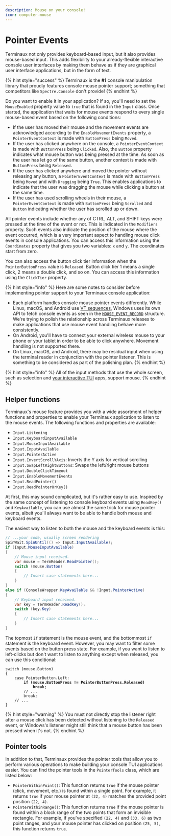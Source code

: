 ```yaml
---
description: Mouse on your console!
icon: computer-mouse
---
```


# Pointer Events

Terminaux not only provides keyboard-based input, but it also provides mouse-based input. This adds flexibility to your already-flexible interactive console user interfaces by making them behave as if they are graphical user interface applications, but in the form of text.

{% hint style="success" %}
Terminaux is the **#1** console manipulation library that proudly features console mouse pointer support; something that competitors like `Spectre.Console` don't provide!
{% endhint %}

Do you want to enable it in your application? If so, you'll need to set the `MouseEnabled` property value to `true` that is found in the `Input` class. Once started, the application that waits for mouse events respond to every single mouse-based event based on the following conditions:

* If the user has moved their mouse and the movement events are acknowledged according to the `EnableMovementEvents` property, a `PointerEventContext` is made with `ButtonPress` being `Moved`.
* If the user has clicked anywhere on the console, a `PointerEventContext` is made with `ButtonPress` being `Clicked`. Also, the `Button` property indicates what mouse button was being pressed at the time. As soon as the user has let go of the same button, another context is made with `ButtonPress` being `Released`.
* If the user has clicked anywhere and moved the pointer without releasing any button, a `PointerEventContext` is made with `ButtonPress` being `Moved` and with `Dragging` being `True`. This enables applications to indicate that the user was dragging the mouse while clicking a button at the same time.
* If the user has used scrolling wheels in their mouse, a `PointerEventContext` is made with `ButtonPress` being `Scrolled` and `Button` indicating whether the user has scrolled up or down.

All pointer events include whether any of CTRL, ALT, and SHIFT keys were pressed at the time of the event or not. This is indicated in the `Modifiers` property. Such events also indicate the position of the mouse where the event occurred, which is a very important aspect to handling mouse click events in console applications. You can access this information using the `Coordinates` property that gives you two variables: `x` and `y`. The coordinates start from zero.

You can also access the button click tier information when the `PointerButtonPress` value is `Released`. Button click tier 1 means a single click, 2 means a double click, and so on. You can access this information using the `ClickTier` property.

{% hint style="info" %}
Here are some notes to consider before implementing pointer support to your Terminaux console application:

* Each platform handles console mouse pointer events differently. While Linux, macOS, and Android use [VT sequences](https://www.xfree86.org/current/ctlseqs.html#Mouse%20Tracking), Windows uses its own API to fetch console events as seen in the [`MOUSE_EVENT_RECORD`](https://learn.microsoft.com/en-us/windows/console/mouse-event-record-str) structure. We're trying to polish the relationship across Terminaux releases to make applications that use mouse event handling behave more consistently.
* On Android, you'll have to connect your external wireless mouse to your phone or your tablet in order to be able to click anywhere. Movement handling is not supported there.
* On Linux, macOS, and Android, there may be residual input when using the terminal reader in conjunction with the pointer listener. This is something to be considered as part of the polishing plan.
{% endhint %}

{% hint style="info" %}
All of the input methods that use the whole screen, such as selection and [your interactive TUI](../console-tools/textual-ui/interactive-tui.md) apps, support mouse.
{% endhint %}

## Helper functions

Terminaux's mouse feature provides you with a wide assortment of helper functions and properties to enable your Terminaux application to listen to the mouse events. The following functions and properties are available:

* `Input.Listening`
* `Input.KeyboardInputAvailable`
* `Input.MouseInputAvailable`
* `Input.InputAvailable`
* `Input.PointerActive`
* `Input.InvertScrollYAxis`: Inverts the Y axis for vertical scrolling
* `Input.SwapLeftRightButtons`: Swaps the left/right mouse buttons
* `Input.DoubleClickTimeout`
* `Input.EnableMovementEvents`
* `Input.ReadPointer()`
* `Input.ReadPointerOrKey()`

At first, this may sound complicated, but it's rather easy to use. Inspired by the same concept of listening to console keyboard events using `ReadKey()` and `KeyAvailable`, you can use almost the same trick for mouse pointer events, albeit you'll always want to be able to handle both mouse and keyboard events.

The easiest way to listen to both the mouse and the keyboard events is this:

```csharp
// ...your code, usually screen rendering
SpinWait.SpinUntil(() => Input.InputAvailable);
if (Input.MouseInputAvailable)
{
    // Mouse input received.
    var mouse = TermReader.ReadPointer();
    switch (mouse.Button)
    {
        // Insert case statements here...
    }
}
else if (ConsoleWrapper.KeyAvailable && !Input.PointerActive)
{
    // Keyboard input received.
    var key = TermReader.ReadKey();
    switch (key.Key)
    {
        // Insert case statements here...
    }
}
```

The topmost `if` statement is the mouse event, and the bottommost `if` statement is the keyboard event. However, you may want to filter some events based on the button press state. For example, if you want to listen to left-clicks but don't want to listen to anything except when released, you can use this conditional:

<pre class="language-csharp"><code class="lang-csharp">switch (mouse.Button)
{
    case PointerButton.Left:
<strong>        if (mouse.ButtonPress != PointerButtonPress.Released)
</strong><strong>            break;
</strong>        // ...
        break;
    // ...
}
</code></pre>

{% hint style="warning" %}
You must not directly stop the listener right after a mouse click has been detected without listening to the `Released` event, or Windows's listener might still think that a mouse button has been pressed when it's not.
{% endhint %}

## Pointer tools

In addition to that, Terminaux provides the pointer tools that allow you to perform various operations to make building your console TUI applications easier. You can find the pointer tools in the `PointerTools` class, which are listed below:

* `PointerWithinPoint()`: This function returns `true` if the mouse pointer (click, movement, etc.) is found within a single point. For example, it returns `true` if your mouse pointer at `(22, 4)` matches the provided point position `(22, 4)`.
* `PointerWithinRange()`: This function returns `true` if the mouse pointer is found within a block range of the two points that form an invisible rectangle. For example, if you've specified `(22, 4)` and `(33, 6)` as two point ranges, and your mouse pointer has clicked on position `(25, 5)`, this function returns `true`.
